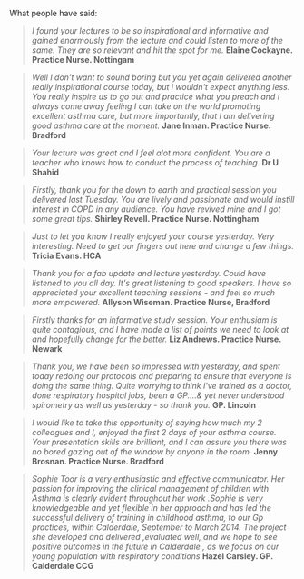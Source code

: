 What people have said:

> *I found your lectures to be so inspirational and informative and gained enormously from the lecture and could listen to more of the same. They are so relevant and hit the spot for me.*
**Elaine Cockayne. Practice Nurse. Nottingam**

> *Well I don't want to sound boring but you yet again delivered another really inspirational course today, but i wouldn't expect anything less. You really inspire us to go out and practice what you preach and I always come away feeling I can take on the world promoting excellent asthma care, but more importantly, that I am delivering good asthma care at the moment.*
**Jane Inman. Practice Nurse. Bradford**

> *Your lecture was great and I feel alot more confident. You are a teacher who knows how to conduct the process of teaching.* **Dr U Shahid**

> *Firstly, thank you for the down to earth and practical session you delivered last Tuesday. You are lively and passionate and would instill interest in COPD in any audience. You have revived mine and I got some great tips.*
  **Shirley Revell. Practice Nurse. Nottingham**

> *Just to let you know I really enjoyed your course yesterday. Very interesting. Need to get our fingers out here and change a few things.* **Tricia Evans. HCA**

> *Thank you for a fab update and lecture yesterday. Could have listened to you all day. It's great listening to good speakers. I have so appreciated your excellent teaching sessions - and feel so much more empowered.*
  **Allyson Wiseman. Practice Nurse, Bradford**

> *Firstly thanks for an informative study session. Your enthusiam is quite contagious, and I have made a list of points we need to look at and hopefully change for the better.* **Liz Andrews. Practice Nurse. Newark**

> *Thank you, we have been so impressed with yesterday, and spent today redoing our protocols and preparing to ensure that everyone is doing the same thing. Quite worrying to think i've trained as a doctor, done respiratory hospital jobs, been a GP....& yet never understood spirometry as well as yesterday - so thank you.* **GP. Lincoln**

> *I would like to take this opportunity of saying how much my 2 colleagues and I, enjoyed the first 2 days of your asthma course. Your presentation skills are brilliant, and I can assure you there was no bored gazing out of the window by anyone in the room.* **Jenny Brosnan. Practice Nurse. Bradford**

> *Sophie Toor is a very enthusiastic and effective communicator. Her passion for improving the clinical management of children with Asthma is clearly evident throughout her work .Sophie is very knowledgeable and yet flexible in her approach and  has led  the successful delivery of training in childhood asthma, to our  Gp practices, within Calderdale, September to March 2014. The project she developed and delivered ,evaluated well, and we hope to see positive outcomes in the future in Calderdale , as we focus  on  our young population with respiratory conditions* **Hazel Carsley. GP. Calderdale CCG**
